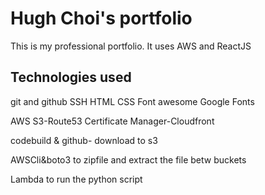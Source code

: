 # Hugh Choi's portfolio

This is my professional portfolio. It uses AWS and ReactJS

## Technologies used

git and github
SSH
HTML
CSS
Font awesome
Google Fonts

AWS
S3-Route53
Certificate Manager-Cloudfront

codebuild & github- download to s3

AWSCli&boto3 to zipfile and extract the file betw buckets

Lambda to run the python script 
